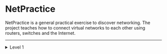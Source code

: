 # NetPractice

NetPractice is a general practical exercise to discover networking.
The project teaches how to connect virtual networks to each other using routers, switches and the Internet.

---

<details>
    <summary>Level 1</summary>
    <h3>Exerice</h3>
    <img src="" alt="Exerice1"></img>
---
    <h3>Solution</h3>
    <img src="" alt="Solution1"></img>
</details>
